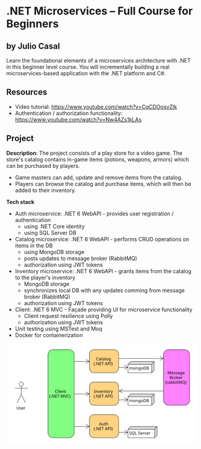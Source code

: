 # .NET Microservices – Full Course for Beginners
## by Julio Casal

Learn the foundational elements of a microservices architecture with .NET in this beginner level course. You will incrementally building a real microservices-based application with the .NET platform and C#.

## Resources
- Video tutorial: https://www.youtube.com/watch?v=CqCDOosvZIk
- Authentication / authorization functionality: https://www.youtube.com/watch?v=Nw4AZs1kLAs

## Project
**Description**: The project consists of a play store for a video game. The store's catalog contains in-game items (potions, weapons, armors) which can be purchased by players.
- Game masters can add, update and remove items from the catalog.
- Players can browse the catalog and purchase items, which will then be added to their inventory.

**Tech stack**  
- Auth microservice: .NET 6 WebAPI - provides user registration / authentication
    - using .NET Core identity
    - using SQL Server DB
- Catalog microservice: .NET 6 WebAPI - performs CRUD operations on items in the DB
    - using MongoDB storage
    - posts updates to message broker (RabbitMQ)
    - authorization using JWT tokens
- Inventory microservice: .NET 6 WebAPI - grants items from the catalog to the player's inventory
    - MongoDB storage
    - synchronizes local DB with any updates comming from message broker (RabbitMQ)
    - authorization using JWT tokens
- Client: .NET 6 MVC - Façade providing UI for microservice functionality
    - Client request resilience using Polly
    - authorization using JWT tokens
- Unit testing using MSTest and Moq
- Docker for containerization

![Microservice project](microservice_architecture.svg)